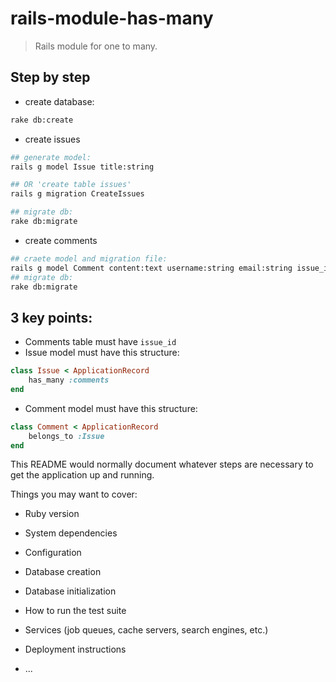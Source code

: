 # rails-module-has-many
> Rails module for one to many.


## Step by step
+ create database:
```bash
rake db:create
```
+ create issues
```bash
## generate model:
rails g model Issue title:string

## OR 'create table issues'
rails g migration CreateIssues

## migrate db:
rake db:migrate
```

+ create comments
```bash
## craete model and migration file:
rails g model Comment content:text username:string email:string issue_id:integer
## migrate db:
rake db:migrate
```

## 3 key points:
+ Comments table must have `issue_id`
+ Issue model must have this structure:
```ruby
class Issue < ApplicationRecord
    has_many :comments
end
```
+ Comment model must have this structure:
```ruby
class Comment < ApplicationRecord
    belongs_to :Issue
end
```


This README would normally document whatever steps are necessary to get the
application up and running.

Things you may want to cover:

* Ruby version

* System dependencies

* Configuration

* Database creation

* Database initialization

* How to run the test suite

* Services (job queues, cache servers, search engines, etc.)

* Deployment instructions

* ...
